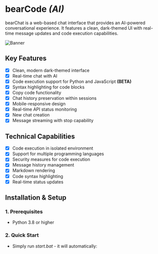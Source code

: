 # bearCode *(AI)*
bearChat is a web-based chat interface that provides an AI-powered conversational experience. It features a clean, dark-themed UI with real-time message updates and code execution capabilities.

<img alt="Banner" src="https://cdn.glitch.global/4ae4fbec-cbe7-491c-b8b9-57879c9f0e5d/c41dbb32-a875-44e1-96a9-d8b4a836b0db.image.png?v=1738425771404">

## Key Features
- [x] Clean, modern dark-themed interface
- [x] Real-time chat with AI
- [x] Code execution support for Python and JavaScript **(BETA)**
- [x] Syntax highlighting for code blocks
- [x] Copy code functionality
- [x] Chat history preservation within sessions
- [x] Mobile-responsive design
- [x] Real-time API status monitoring
- [x] New chat creation
- [x] Message streaming with stop capability

## Technical Capabilities
- [x] Code execution in isolated environment
- [x] Support for multiple programming languages
- [x] Security measures for code execution
- [x] Message history management
- [x] Markdown rendering
- [x] Code syntax highlighting
- [x] Real-time status updates

## Installation & Setup
### 1. Prerequisites
- Python 3.8 or higher

### 2. Quick Start
- Simply run *start.bat* - it will automatically:
